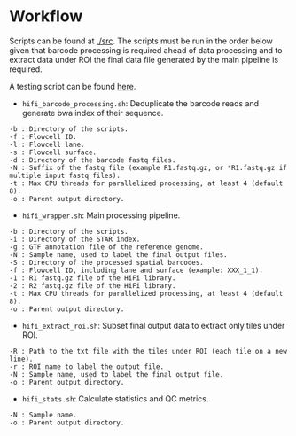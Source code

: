 # Workflow

Scripts can be found at [./src](./src). The scripts must be run in the order below given that barcode processing is required ahead of data processing and to extract data under ROI the final data file generated by the main pipeline is required.

A testing script can be found [here](./test_src.sh).

- `hifi_barcode_processing.sh`: Deduplicate the barcode reads and generate bwa index of their sequence. 

```
-b : Directory of the scripts.
-f : Flowcell ID.
-l : Flowcell lane.
-s : Flowcell surface.
-d : Directory of the barcode fastq files.
-N : Suffix of the fastq file (example R1.fastq.gz, or *R1.fastq.gz if multiple input fastq files).
-t : Max CPU threads for parallelized processing, at least 4 (default 8).
-o : Parent output directory.
```

- `hifi_wrapper.sh`: Main processing pipeline.
```
-b : Directory of the scripts.
-i : Directory of the STAR index.
-g : GTF annotation file of the reference genome.
-N : Sample name, used to label the final output files.
-S : Directory of the processed spatial barcodes.
-f : Flowcell ID, including lane and surface (example: XXX_1_1).
-1 : R1 fastq.gz file of the HiFi library.
-2 : R2 fastq.gz file of the HiFi library.
-t : Max CPU threads for parallelized processing, at least 4 (default 8).
-o : Parent output directory.
```

- `hifi_extract_roi.sh`: Subset final output data to extract only tiles under ROI.
```
-R : Path to the txt file with the tiles under ROI (each tile on a new line).
-r : ROI name to label the output file.
-N : Sample name, used to label the final output file.
-o : Parent output directory.
```

- `hifi_stats.sh`: Calculate statistics and QC metrics.
```
-N : Sample name.
-o : Parent output directory.
```


